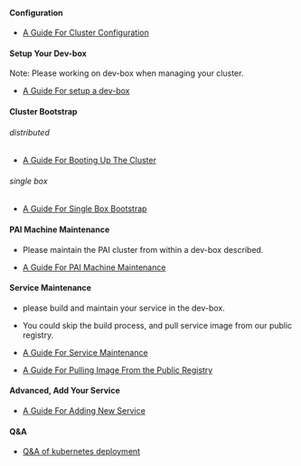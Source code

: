 <!--
  Copyright (c) Microsoft Corporation
  All rights reserved.

  MIT License

  Permission is hereby granted, free of charge, to any person obtaining a copy of this software and associated
  documentation files (the "Software"), to deal in the Software without restriction, including without limitation
  the rights to use, copy, modify, merge, publish, distribute, sublicense, and/or sell copies of the Software, and
  to permit persons to whom the Software is furnished to do so, subject to the following conditions:
  The above copyright notice and this permission notice shall be included in all copies or substantial portions of the Software.

  THE SOFTWARE IS PROVIDED *AS IS*, WITHOUT WARRANTY OF ANY KIND, EXPRESS OR IMPLIED, INCLUDING
  BUT NOT LIMITED TO THE WARRANTIES OF MERCHANTABILITY, FITNESS FOR A PARTICULAR PURPOSE AND
  NONINFRINGEMENT. IN NO EVENT SHALL THE AUTHORS OR COPYRIGHT HOLDERS BE LIABLE FOR ANY CLAIM,
  DAMAGES OR OTHER LIABILITY, WHETHER IN AN ACTION OF CONTRACT, TORT OR OTHERWISE, ARISING FROM,
  OUT OF OR IN CONNECTION WITH THE SOFTWARE OR THE USE OR OTHER DEALINGS IN THE SOFTWARE.
-->

#### Configuration

- [A Guide For Cluster Configuration](doc/how-to-write-pai-configuration.md)


#### Setup Your Dev-box

Note: Please working on dev-box when managing your cluster.


- [A Guide For setup a dev-box](doc/how-to-setup-dev-box.md)


#### Cluster Bootstrap

###### distributed
- [A Guide For Booting Up The Cluster](doc/cluster-bootup.md)
###### single box
- [A Guide For Single Box Bootstrap](doc/cluster-bootup.md#singlebox)

#### PAI Machine Maintenance

- Please maintain the PAI cluster from within a dev-box described.

- [A Guide For PAI Machine Maintenance](doc/machine-maintenance.md)

#### Service Maintenance

- please build and maintain your service in the dev-box.
- You could skip the build process, and pull service image from our public registry.



- [A Guide For Service Maintenance](doc/service-maintain.md)

- [A Guide For Pulling Image From the Public Registry](doc/how-to-write-pai-configuration.md#serivices-configurationyaml)

#### Advanced, Add Your Service

- [A Guide For Adding New Service](doc/add-service.md)


#### Q&A
- [Q&A of kubernetes deployment](doc/kubernetes-deploy-qna.md)

